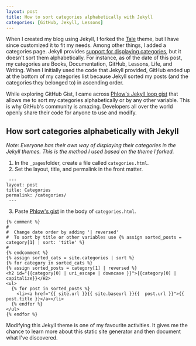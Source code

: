 ```yaml
---
layout: post
title: How to sort categories alphabetically with Jekyll
categories: [GitHub, Jekyll, Lessons]
---
```


When I created my blog using Jekyll, I forked the [Tale](https://github.com/chesterhow/tale/) theme, but I have since customized it to fit my needs. Among other things, I added a categories page. Jekyll provides [support for displaying categories](https://jekyllrb.com/docs/posts/#categories-and-tags), but it doesn't sort them alphabetically. For instance, as of the date of this post, my categories are Books, Documentation, GitHub, Lessons, Life, and Writing. When I initially used the code that Jekyll provided, GitHub ended up at the bottom of my categories list because Jekyll sorted my posts (and the categories they belonged to) in ascending order.

While exploring GitHub Gist, I came across [Phlow's Jekyll loop gist](https://gist.github.com/Phlow/57eb457898e4ac4c4a20) that allows me to sort my categories alphabetically or by any other variable. This is why GitHub's community is amazing. Developers all over the world openly share their code for anyone to use and modify.

## How sort categories alphabetically with Jekyll

_Note: Everyone has their own way of displaying their categories in the Jekyll themes. This is the method I used based on the theme I forked._

1. In the `_pages`folder, create a file called `categories.html`.
2. Set the layout, title, and permalink in the front matter.
```
 ---
layout: post
title: Categories
permalink: /categories/
 ---
```
3. Paste [Phlow's gist](https://gist.github.com/Phlow/57eb457898e4ac4c4a20) in the body of `categories.html`.
```
{% comment %}
#
#  Change date order by adding '| reversed'
#  To sort by title or other variables use {% assign sorted_posts = category[1] | sort: 'title' %}
#
{% endcomment %}
{% assign sorted_cats = site.categories | sort %}
{% for category in sorted_cats %}
{% assign sorted_posts = category[1] | reversed %}
<h2 id="{{category[0] | uri_escape | downcase }}">{{category[0] | capitalize}}</H2>
<ul>
  {% for post in sorted_posts %}
 	<li><a href="{{ site.url }}{{ site.baseurl }}{{  post.url }}">{{  post.title }}</a></li>
  {% endfor %}
</ul>
{% endfor %}
```

Modifying this Jekyll theme is one of my favourite activities. It gives me the chance to learn more about this static site generator and then document what I've discovered.
